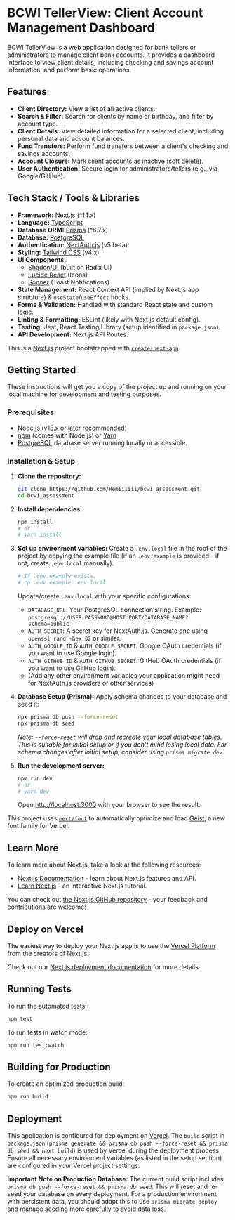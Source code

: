 # BCWI TellerView: Client Account Management Dashboard

BCWI TellerView is a web application designed for bank tellers or administrators to manage client bank accounts. It provides a dashboard interface to view client details, including checking and savings account information, and perform basic operations.

## Features

- **Client Directory:** View a list of all active clients.
- **Search & Filter:** Search for clients by name or birthday, and filter by account type.
- **Client Details:** View detailed information for a selected client, including personal data and account balances.
- **Fund Transfers:** Perform fund transfers between a client's checking and savings accounts.
- **Account Closure:** Mark client accounts as inactive (soft delete).
- **User Authentication:** Secure login for administrators/tellers (e.g., via Google/GitHub).

## Tech Stack / Tools & Libraries

- **Framework:** [Next.js](https://nextjs.org/) (^14.x)
- **Language:** [TypeScript](https://www.typescriptlang.org/)
- **Database ORM:** [Prisma](https://www.prisma.io/) (^6.7.x)
- **Database:** [PostgreSQL](https://www.postgresql.org/)
- **Authentication:** [NextAuth.js](https://next-auth.js.org/) (v5 beta)
- **Styling:** [Tailwind CSS](https://tailwindcss.com/) (v4.x)
- **UI Components:**
  - [Shadcn/UI](https://ui.shadcn.com/) (built on Radix UI)
  - [Lucide React](https://lucide.dev/) (Icons)
  - [Sonner](https://sonner.emilkowal.ski/) (Toast Notifications)
- **State Management:** React Context API (implied by Next.js app structure) & `useState`/`useEffect` hooks.
- **Forms & Validation:** Handled with standard React state and custom logic.
- **Linting & Formatting:** ESLint (likely with Next.js default config).
- **Testing:** Jest, React Testing Library (setup identified in `package.json`).
- **API Development:** Next.js API Routes.

This is a [Next.js](https://nextjs.org) project bootstrapped with [`create-next-app`](https://nextjs.org/docs/app/api-reference/cli/create-next-app).

## Getting Started

These instructions will get you a copy of the project up and running on your local machine for development and testing purposes.

### Prerequisites

- [Node.js](https://nodejs.org/) (v18.x or later recommended)
- [npm](https://www.npmjs.com/) (comes with Node.js) or [Yarn](https://yarnpkg.com/)
- [PostgreSQL](https://www.postgresql.org/downloads/) database server running locally or accessible.

### Installation & Setup

1.  **Clone the repository:**

    ```bash
    git clone https://github.com/Remiiiiii/bcwi_assessment.git
    cd bcwi_assessment
    ```

2.  **Install dependencies:**

    ```bash
    npm install
    # or
    # yarn install
    ```

3.  **Set up environment variables:**
    Create a `.env.local` file in the root of the project by copying the example file (if an `.env.example` is provided - if not, create `.env.local` manually).

    ```bash
    # If .env.example exists:
    # cp .env.example .env.local
    ```

    Update/create `.env.local` with your specific configurations:

    - `DATABASE_URL`: Your PostgreSQL connection string.
      Example: `postgresql://USER:PASSWORD@HOST:PORT/DATABASE_NAME?schema=public`
    - `AUTH_SECRET`: A secret key for NextAuth.js. Generate one using `openssl rand -hex 32` or similar.
    - `AUTH_GOOGLE_ID` & `AUTH_GOOGLE_SECRET`: Google OAuth credentials (if you want to use Google login).
    - `AUTH_GITHUB_ID` & `AUTH_GITHUB_SECRET`: GitHub OAuth credentials (if you want to use GitHub login).
    - (Add any other environment variables your application might need for NextAuth.js providers or other services)

4.  **Database Setup (Prisma):**
    Apply schema changes to your database and seed it:

    ```bash
    npx prisma db push --force-reset
    npx prisma db seed
    ```

    _Note: `--force-reset` will drop and recreate your local database tables. This is suitable for initial setup or if you don't mind losing local data. For schema changes after initial setup, consider using `prisma migrate dev`._

5.  **Run the development server:**
    ```bash
    npm run dev
    # or
    # yarn dev
    ```
    Open [http://localhost:3000](http://localhost:3000) with your browser to see the result.

This project uses [`next/font`](https://nextjs.org/docs/app/building-your-application/optimizing/fonts) to automatically optimize and load [Geist](https://vercel.com/font), a new font family for Vercel.

## Learn More

To learn more about Next.js, take a look at the following resources:

- [Next.js Documentation](https://nextjs.org/docs) - learn about Next.js features and API.
- [Learn Next.js](https://nextjs.org/learn) - an interactive Next.js tutorial.

You can check out [the Next.js GitHub repository](https://github.com/vercel/next.js) - your feedback and contributions are welcome!

## Deploy on Vercel

The easiest way to deploy your Next.js app is to use the [Vercel Platform](https://vercel.com/new?utm_medium=default-template&filter=next.js&utm_source=create-next-app&utm_campaign=create-next-app-readme) from the creators of Next.js.

Check out our [Next.js deployment documentation](https://nextjs.org/docs/app/building-your-application/deploying) for more details.

## Running Tests

To run the automated tests:

```bash
npm test
```

To run tests in watch mode:

```bash
npm run test:watch
```

## Building for Production

To create an optimized production build:

```bash
npm run build
```

## Deployment

This application is configured for deployment on [Vercel](https://vercel.com/). The `build` script in `package.json` (`prisma generate && prisma db push --force-reset && prisma db seed && next build`) is used by Vercel during the deployment process. Ensure all necessary environment variables (as listed in the setup section) are configured in your Vercel project settings.

**Important Note on Production Database:** The current build script includes `prisma db push --force-reset && prisma db seed`. This will reset and re-seed your database on every deployment. For a production environment with persistent data, you should adapt this to use `prisma migrate deploy` and manage seeding more carefully to avoid data loss.
